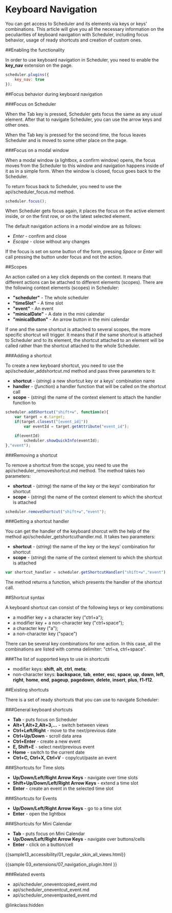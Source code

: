 Keyboard Navigation
=======================

You can get access to Scheduler and its elements via keys or keys' combinations. This article will give you all the necessary information 
on the peculiarities of keyboard navigation with Scheduler, including focus behavior, usage of ready shortcuts and creation of custom ones.


##Enabling the functionality

In order to use keyboard navigation in Scheduler, you need to enable the **key_nav** extension on the page. 

~~~js
scheduler.plugins({
    key_nav: true
});
~~~

##Focus behavior during keyboard navigation

###Focus on Scheduler

When the Tab key is pressed, Scheduler gets focus the same as any usual element. 
After that to navigate Scheduler, you can use the arrow keys and other ones. 

When the Tab key is pressed for the second time, the focus leaves Scheduler and is moved to some other place on the page.

###Focus on a modal window

When a modal window (a lightbox, a confirm window) opens, the focus moves from the Scheduler to this window and 
navigation happens inside of it as in a simple form. When the window is closed, focus goes back to the Scheduler.

To return focus back to Scheduler, you need to use the api/scheduler_focus.md method. 

~~~js
scheduler.focus();
~~~

When Scheduler gets focus again, it places the focus on the active element inside, or on the first row, or on the latest selected element.

The default navigation actions in a modal window are as follows:

- *Enter* - confirm and close
- *Escape* - close without any changes

If the focus is set on some button of the form, pressing *Space* or *Enter* will call pressing the button under focus and not the action.


##Scopes

An action called on a key click depends on the context. It means that different actions can be attached to different elements (scopes). 
There are the following context elements (scopes) in Scheduler:

- **"scheduler"** - The whole scheduler
- **"timeSlot"** - A time slot
- **"event"** - An event
- **"minicalDate"** - A date in the mini calendar
- **"minicalButton"** - An arrow button in the mini calendar

If one and the same shortcut is attached to several scopes, the more specific shortcut will trigger. It means that if the same shortcut is attached 
to Scheduler and to its element, the shortcut attached to an element will be called rather than the shortcut attached to the whole Scheduler. 

###Adding a shortcut

To create a new keyboard shortcut, you need to use the api/scheduler_addshortcut.md method and pass three parameters to it:

- **shortcut** - (*string*) a new shortcut key or a keys' combination name
- **handler** - (*function*) a handler function that will be called on the shortcut call 
- **scope** - (*string*) the name of the context element to attach the handler function to

~~~js
scheduler.addShortcut("shift+w", function(e){ 
    var target = e.target;
    if(target.closest("[event_id]"))
        var eventId = target.getAttribute("event_id");

    if(eventId) 
        scheduler.showQuickInfo(eventId);
},"event");
~~~

###Removing a shortcut

To remove a shortcut from the scope, you need to use the api/scheduler_removeshortcut.md method. The method takes two parameters:

- **shortcut** - (*string*) the name of the key or the keys' combination for shortcut 
- **scope** - (*string*) the name of the context element to which the shortcut is attached

~~~js
scheduler.removeShortcut("shift+w","event");
~~~

###Getting a shortcut handler

You can get the handler of the keyboard shorcut with the help of the method api/scheduler_getshortcuthandler.md. It takes two parameters:

- **shortcut** - (*string*) the name of the key or the keys' combination for shortcut 
- **scope** - (*string*) the name of the context element to which the shortcut is attached

~~~js
var shortcut_handler = scheduler.getShortcutHandler("shift+w","event");
~~~

The method returns a function, which presents the handler of the shortcut call. 


##Shortcut syntax

A keyboard shortcut can consist of the following keys or key combinations:

- a modifier key + a character key ("ctrl+a");
- a modifier key + a non-character key ("ctrl+space");
- a character key ("a");
- a non-character key ("space")

There can be several key combinations for one action. In this case, all the combinations are listed with comma delimiter: "ctrl+a, ctrl+space".

###The list of supported keys to use in shortcuts

- modifier keys: **shift**, **alt**, **ctrl**, **meta**;
- non-character keys: **backspace**, **tab**, **enter**, **esc**, **space**, **up**, **down**, **left**, **right**, **home**, **end**, **pageup**, **pagedown**, **delete**,
**insert**, **plus**, **f1-f12**.

##Existing shortcuts 

There is a set of ready shortcuts that you can use to navigate Scheduler:

###General keyboard shortcuts

- **Tab** -  puts focus on Scheduler
- **Alt+1,Alt+2,Alt+3,...** - switch between views
- **Ctrl+Left/Right** - move to the next/previous date
- **Ctrl+Up/Down** - scroll data area
- **Ctrl+Enter** - create a new event
- **E, Shift+E** - select next/previous event
- **Home** - switch to the current date
- **Ctrl+C, Ctrl+X, Ctrl+V** - copy/cut/paste an event

###Shortcuts for Time slots

- **Up/Down/Left/Right Arrow Keys** - navigate over time slots 
- **Shift+Up/Down/Left/Right Arrow Keys** - extend a time slot 
- **Enter** - create an event in the selected time slot

###Shortcuts for Events

- **Up/Down/Left/Right Arrow Keys** - go to a time slot
- **Enter** - open the lightbox


###Shortcuts for Mini Calendar

- **Tab** -  puts focus on Mini Calendar
- **Up/Down/Left/Right Arrow Keys** - navigate over buttons/cells
- **Enter** - click on a button/cell


{{sample13_accessibility/01_regular_skin_all_views.html}}

{{sample
	03_extensions/07_navigation_plugin.html
}}


###Related events

- api/scheduler_oneventcopied_event.md
- api/scheduler_oneventcut_event.md
- api/scheduler_oneventpasted_event.md

@linkclass:hidden